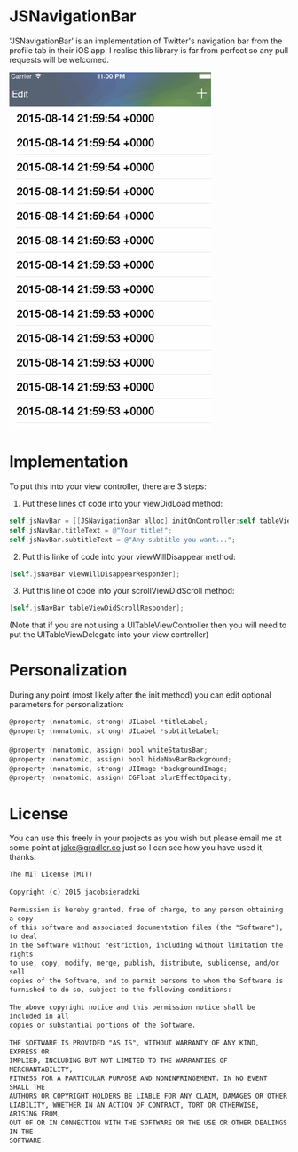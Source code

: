 # JSNavigationBar
'JSNavigationBar' is an implementation of Twitter's navigation bar from the profile tab in their iOS app. I realise this library is far from perfect so any pull requests will be welcomed.

![Demo](https://github.com/jacobsieradzki/JSNavigationBar/blob/master/Demo.gif)

# Implementation
 
 To put this into your view controller, there are 3 steps:
 
 1. Put these lines of code into your viewDidLoad method:
 ```Objective-C
 self.jsNavBar = [[JSNavigationBar alloc] initOnController:self tableView:self.tableView subtitle:YES];
 self.jsNavBar.titleText = @"Your title!";
 self.jsNavBar.subtitleText = @"Any subtitle you want...";
```
 
 2. Put this linke of code into your viewWillDisappear method:
 ```Objective-C
 [self.jsNavBar viewWillDisappearResponder];
 ```
 
 3. Put this line of code into your scrollViewDidScroll method:
 ```Objective-C
 [self.jsNavBar tableViewDidScrollResponder];
 ```
 (Note that if you are not using a UITableViewController then you will need to put the UITableViewDelegate into your view controller)
 
# Personalization
 
 During any point (most likely after the init method) you can edit optional parameters for personalization:
 
 ```Objective-C
 @property (nonatomic, strong) UILabel *titleLabel;
 @property (nonatomic, strong) UILabel *subtitleLabel;

 @property (nonatomic, assign) bool whiteStatusBar;
 @property (nonatomic, assign) bool hideNavBarBackground;
 @property (nonatomic, strong) UIImage *backgroundImage;
 @property (nonatomic, assign) CGFloat blurEffectOpacity;
 ```
 
# License

You can use this freely in your projects as you wish but please email me at some point at jake@gradler.co just so I can see how you have used it, thanks.

```
The MIT License (MIT)

Copyright (c) 2015 jacobsieradzki

Permission is hereby granted, free of charge, to any person obtaining a copy
of this software and associated documentation files (the "Software"), to deal
in the Software without restriction, including without limitation the rights
to use, copy, modify, merge, publish, distribute, sublicense, and/or sell
copies of the Software, and to permit persons to whom the Software is
furnished to do so, subject to the following conditions:

The above copyright notice and this permission notice shall be included in all
copies or substantial portions of the Software.

THE SOFTWARE IS PROVIDED "AS IS", WITHOUT WARRANTY OF ANY KIND, EXPRESS OR
IMPLIED, INCLUDING BUT NOT LIMITED TO THE WARRANTIES OF MERCHANTABILITY,
FITNESS FOR A PARTICULAR PURPOSE AND NONINFRINGEMENT. IN NO EVENT SHALL THE
AUTHORS OR COPYRIGHT HOLDERS BE LIABLE FOR ANY CLAIM, DAMAGES OR OTHER
LIABILITY, WHETHER IN AN ACTION OF CONTRACT, TORT OR OTHERWISE, ARISING FROM,
OUT OF OR IN CONNECTION WITH THE SOFTWARE OR THE USE OR OTHER DEALINGS IN THE
SOFTWARE.
```
